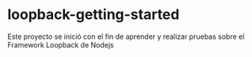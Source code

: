 # loopback-getting-started
Este proyecto se inició con el fin de aprender y realizar pruebas sobre el Framework Loopback de Nodejs
